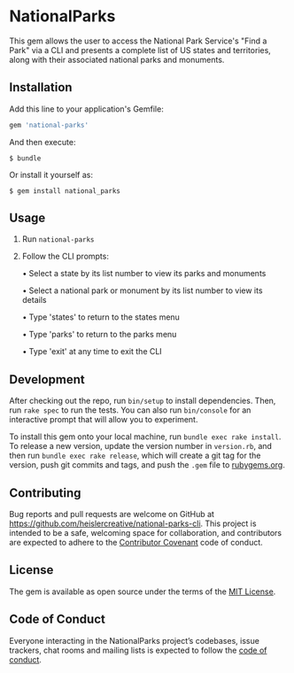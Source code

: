 # NationalParks

This gem allows the user to access the National Park Service's "Find a Park" via a CLI and presents a complete list of US states and territories, along with their associated national parks and monuments.

## Installation

Add this line to your application's Gemfile:

```ruby
gem 'national-parks'
```

And then execute:

    $ bundle

Or install it yourself as:

    $ gem install national_parks

## Usage

1) Run `national-parks`
2) Follow the CLI prompts:

      • Select a state by its list number to view its parks and monuments

      • Select a national park or monument by its list number to view its details

      • Type 'states' to return to the states menu

      • Type 'parks' to return to the parks menu

      • Type 'exit' at any time to exit the CLI

## Development

After checking out the repo, run `bin/setup` to install dependencies. Then, run `rake spec` to run the tests. You can also run `bin/console` for an interactive prompt that will allow you to experiment.

To install this gem onto your local machine, run `bundle exec rake install`. To release a new version, update the version number in `version.rb`, and then run `bundle exec rake release`, which will create a git tag for the version, push git commits and tags, and push the `.gem` file to [rubygems.org](https://rubygems.org).

## Contributing

Bug reports and pull requests are welcome on GitHub at https://github.com/heislercreative/national-parks-cli. This project is intended to be a safe, welcoming space for collaboration, and contributors are expected to adhere to the [Contributor Covenant](http://contributor-covenant.org) code of conduct.

## License

The gem is available as open source under the terms of the [MIT License](https://opensource.org/licenses/MIT).

## Code of Conduct

Everyone interacting in the NationalParks project’s codebases, issue trackers, chat rooms and mailing lists is expected to follow the [code of conduct](https://github.com/heislercreative/national-parks-cli/blob/master/CODE_OF_CONDUCT.md).
